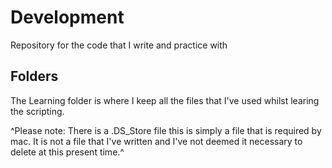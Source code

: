 # Development
Repository for the code that I write and practice with
## Folders
The Learning folder is where I keep all the files that I've used whilst learing the scripting.

^Please note: There is a .DS_Store file this is simply a file that is required by mac. It is not a file that I've written and I've not deemed it necessary to delete at this present time.^